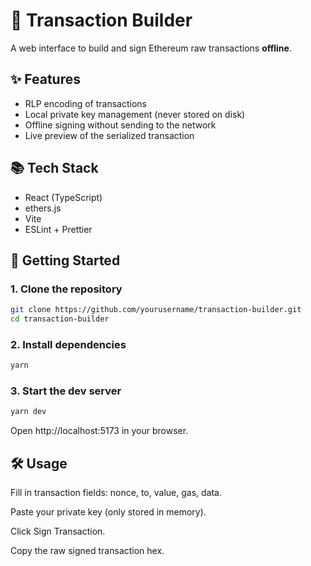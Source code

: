 # 🧩 Transaction Builder

A web interface to build and sign Ethereum raw transactions **offline**.

## ✨ Features

- RLP encoding of transactions
- Local private key management (never stored on disk)
- Offline signing without sending to the network
- Live preview of the serialized transaction

## 📚 Tech Stack

- React (TypeScript)
- ethers.js
- Vite
- ESLint + Prettier

## 🚀 Getting Started

### 1. Clone the repository

```bash
git clone https://github.com/yourusername/transaction-builder.git
cd transaction-builder
```

### 2. Install dependencies

```bash
yarn
```

### 3. Start the dev server

```bash
yarn dev
```
Open http://localhost:5173 in your browser.

## 🛠 Usage

Fill in transaction fields: nonce, to, value, gas, data.

Paste your private key (only stored in memory).

Click Sign Transaction.

Copy the raw signed transaction hex.
